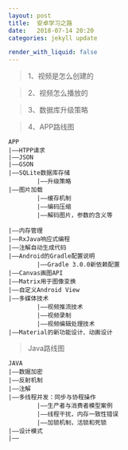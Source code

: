 ```yaml
---
layout: post
title:  安卓学习之路
date:   2018-07-14 20:20
categories: jekyll update

render_with_liquid: false
---
```

>1、视频是怎么创建的

>2、视频怎么播放的

>3、数据库升级策略

>4、APP路线图

```
APP
|——HTPP请求
|——JSON
|——GSON
|——SQLite数据库存储
		|——升级策略
|——图片加载
		|——缓存机制
		|——编码压缩
		|——解码图片，参数的含义等

|——内存管理
|——RxJava响应式编程
|——注解自动生成代码
|——Android的Gradle配置说明
		|——Gradle 3.0.0新依赖配置
|——Canvas画图API
|——Matrix用于图像变换
|——自定义Android View
|——多媒体技术
		|——视频推流技术
		|——视频录制
		|——视频编辑处理技术
|——Material的新功能设计、动画设计
```
<!-- more -->

>Java路线图

```
JAVA
|——数据加密
|——反射机制
|——注解
|——多线程并发：同步与协程操作
		|——生产者与消费者模型案例
		|——线程干扰，内存一致性错误
		|——加锁机制，活锁和死锁
|——设计模式
|——
```
